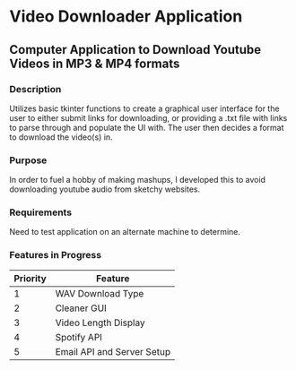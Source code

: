 # Video Downloader Application

## Computer Application to Download Youtube Videos in MP3 & MP4 formats

### Description

Utilizes basic tkinter functions to create a graphical user interface for the user to either submit links for downloading,
or providing a .txt file with links to parse through and populate the UI with. The user then decides a format to download
the video(s) in.

### Purpose

In order to fuel a hobby of making mashups, I developed this to avoid downloading youtube audio from sketchy websites.

### Requirements

Need to test application on an alternate machine to determine.

### Features in Progress

| Priority | Feature                                        |
|----------|------------------------------------------------|
| 1        | WAV Download Type                              |
| 2        | Cleaner GUI                                    |
| 3        | Video Length Display                           |
| 4        | Spotify API                                    |
| 5        | Email API and Server Setup                     |
